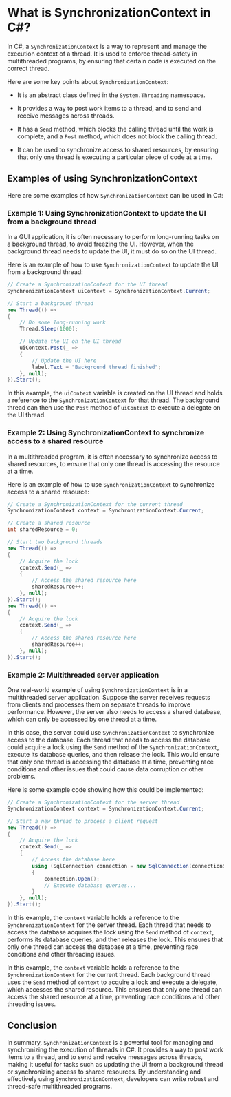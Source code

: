 # What is SynchronizationContext in C#?

In C#, a `SynchronizationContext` is a way to represent and manage the execution context of a thread. It is used to enforce thread-safety in multithreaded programs, by ensuring that certain code is executed on the correct thread.

Here are some key points about `SynchronizationContext`:

* It is an abstract class defined in the `System.Threading` namespace.
    
* It provides a way to post work items to a thread, and to send and receive messages across threads.
    
* It has a `Send` method, which blocks the calling thread until the work is complete, and a `Post` method, which does not block the calling thread.
    
* It can be used to synchronize access to shared resources, by ensuring that only one thread is executing a particular piece of code at a time.
    

## **Examples of using SynchronizationContext**

Here are some examples of how `SynchronizationContext` can be used in C#:

### **Example 1: Using SynchronizationContext to update the UI from a background thread**

In a GUI application, it is often necessary to perform long-running tasks on a background thread, to avoid freezing the UI. However, when the background thread needs to update the UI, it must do so on the UI thread.

Here is an example of how to use `SynchronizationContext` to update the UI from a background thread:

```csharp
// Create a SynchronizationContext for the UI thread
SynchronizationContext uiContext = SynchronizationContext.Current;

// Start a background thread
new Thread(() =>
{
    // Do some long-running work
    Thread.Sleep(1000);

    // Update the UI on the UI thread
    uiContext.Post(_ =>
    {
        // Update the UI here
        label.Text = "Background thread finished";
    }, null);
}).Start();
```

In this example, the `uiContext` variable is created on the UI thread and holds a reference to the `SynchronizationContext` for that thread. The background thread can then use the `Post` method of `uiContext` to execute a delegate on the UI thread.

### **Example 2: Using SynchronizationContext to synchronize access to a shared resource**

In a multithreaded program, it is often necessary to synchronize access to shared resources, to ensure that only one thread is accessing the resource at a time.

Here is an example of how to use `SynchronizationContext` to synchronize access to a shared resource:

```csharp
// Create a SynchronizationContext for the current thread
SynchronizationContext context = SynchronizationContext.Current;

// Create a shared resource
int sharedResource = 0;

// Start two background threads
new Thread(() =>
{
    // Acquire the lock
    context.Send(_ =>
    {
        // Access the shared resource here
        sharedResource++;
    }, null);
}).Start();
new Thread(() =>
{
    // Acquire the lock
    context.Send(_ =>
    {
        // Access the shared resource here
        sharedResource++;
    }, null);
}).Start();
```

### **Example 2:** Multithreaded server application

One real-world example of using `SynchronizationContext` is in a multithreaded server application. Suppose the server receives requests from clients and processes them on separate threads to improve performance. However, the server also needs to access a shared database, which can only be accessed by one thread at a time.

In this case, the server could use `SynchronizationContext` to synchronize access to the database. Each thread that needs to access the database could acquire a lock using the `Send` method of the `SynchronizationContext`, execute its database queries, and then release the lock. This would ensure that only one thread is accessing the database at a time, preventing race conditions and other issues that could cause data corruption or other problems.

Here is some example code showing how this could be implemented:

```csharp
// Create a SynchronizationContext for the server thread
SynchronizationContext context = SynchronizationContext.Current;

// Start a new thread to process a client request
new Thread(() =>
{
    // Acquire the lock
    context.Send(_ =>
    {
        // Access the database here
        using (SqlConnection connection = new SqlConnection(connectionString))
        {
            connection.Open();
            // Execute database queries...
        }
    }, null);
}).Start();
```

In this example, the `context` variable holds a reference to the `SynchronizationContext` for the server thread. Each thread that needs to access the database acquires the lock using the `Send` method of `context`, performs its database queries, and then releases the lock. This ensures that only one thread can access the database at a time, preventing race conditions and other threading issues.

In this example, the `context` variable holds a reference to the `SynchronizationContext` for the current thread. Each background thread uses the `Send` method of `context` to acquire a lock and execute a delegate, which accesses the shared resource. This ensures that only one thread can access the shared resource at a time, preventing race conditions and other threading issues.

## **Conclusion**

In summary, `SynchronizationContext` is a powerful tool for managing and synchronizing the execution of threads in C#. It provides a way to post work items to a thread, and to send and receive messages across threads, making it useful for tasks such as updating the UI from a background thread or synchronizing access to shared resources. By understanding and effectively using `SynchronizationContext`, developers can write robust and thread-safe multithreaded programs.